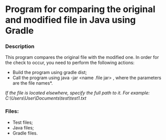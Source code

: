 # Program for comparing the original and modified file in Java using Gradle

### Description

This program compares the original file with the modified one. In order for the check to occur, you need to perform the following actions:

* Build the program using gradle dist;
* Call the program using java -jar <name .file jar> <parameters>, where the parameters are the file names*.

*If the file is located elsewhere, specify the full path to it. For example: C:\\Users\\User\\Documents\\test\\test1.txt*

### Files:

* Test files;
* Java files;
* Gradle files.
